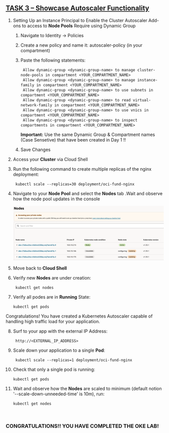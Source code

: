 <h2><ins>TASK 3 – Showcase Autoscaler Functionality </ins></h2>

1. Setting Up an Instance Principal  to Enable the Cluster Autoscaler Add-ons to access to **Node Pools** Require using Dynamic Group 

    1. Navigate to Identity -> Policies

    2. Create a new policy and name it: autoscaler-policy (in your compartment)

    3. Paste the following statements:

            Allow dynamic-group <dynamic-group-name> to manage cluster-node-pools in compartment <YOUR_COMPARTMENT_NAME>
            Allow dynamic-group <dynamic-group-name> to manage instance-family in compartment <YOUR_COMPARTMENT_NAME>
            Allow dynamic-group <dynamic-group-name> to use subnets in compartment <YOUR_COMPARTMENT_NAME>
            Allow dynamic-group <dynamic-group-name> to read virtual-network-family in compartment <YOUR_COMPARTMENT_NAME>
            Allow dynamic-group <dynamic-group-name> to use vnics in compartment <YOUR_COMPARTMENT_NAME>
            Allow dynamic-group <dynamic-group-name> to inspect compartments in compartment <YOUR_COMPARTMENT_NAME>
    
        **Important:** Use the same Dynamic Group & Compartment names (Case Sensetive) that have been created in Day 1 !!

    4. Save Changes

2. Access your **Cluster** via Cloud Shell

3. Run the following command to create multiple replicas of the nginx deployment:

        kubectl scale --replicas=30 deployment/oci-fund-nginx

4. Navigate to  your **Node Pool** and select the **Nodes** tab .Wait and observe how the node pool updates in the console

    ![drawing](./img/nodepoolcreation.png)

5. Move back to **Cloud Shell**

6. Verify new **Nodes** are under creation: 

        kubectl get nodes

7.  Verify all podes are in **Running** State: 
        
        kubectl get pods

Congratulations! You have created a Kubernetes Autoscaler capable of handling high traffic load for your application.

8. Surf to your app with the external IP Address: 

        http://<EXTERNAL_IP_ADDRESS>

9. Scale down your application to a single **Pod**:

        kubectl scale --replicas=1 deployment/oci-fund-nginx

10. Check that only a single pod is running:
        
        kubectl get pods

11. Wait and observe how the **Nodes** are scaled to minimum (default notion '--scale-down-unneeded-time' is 10m), run:

        kubectl get nodes

<br>

<h3>CONGRATULATIONS!! YOU HAVE COMPLETED THE OKE LAB!</h3>